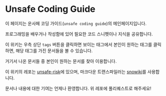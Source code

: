 # Unsafe Coding Guide

이 페이지는 운사페 코딩 가이드(`unsafe coding guide`)의 메인페이지입니다.

프로그래밍을 배우거나 작성함에 있어 필요한 코드 스니펫이나 지식을 공유합니다.

이 위키는 우측 상단 `tags` 버튼을 클릭하면 보이는 태그에서 본인이 원하는 태그를 클릭하면, 해당 태그를 가진 문서들을 볼 수 있습니다.

거기서 나온 문서들 중 본인이 원하는 문서를 찾아 이용합니다.

이 위키의 레포는 [unsafe-risk](https://github.com/unsafe-risk/unsafe-coding-guide)에 있으며, 마크다운 트랜스파일러는 [snowiki](https://github.com/snowmerak/snowiki)를 사용합니다.

문서나 내용에 대한 기여는 언제나 환영합니다. 위 레포에 풀리퀘스트로 해주세요!
